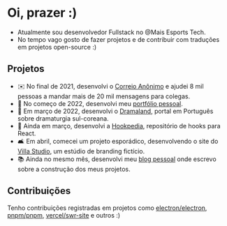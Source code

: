 # Oi, prazer :)

- Atualmente sou desenvolvedor Fullstack no @Mais Esports Tech.
- No tempo vago gosto de fazer projetos e de contribuir com traduções em projetos open-source :)

## Projetos
- ✉️ No final de 2021, desenvolvi o [Correio Anônimo](https://correioanonimo.com.br) e ajudei 8 mil pessoas a mandar mais de 20 mil mensagens para colegas.
- 🧑 No começo de 2022, desenvolvi meu [portfólio pessoal](https://guilherssousa.dev).
- 🎥 Em março de 2022, desenvolvi o [Dramaland](https://dramaland.vercel.app/), portal em Português sobre dramaturgia sul-coreana.
- 🎥 Ainda em março, desenvolvi a [Hookpedia](https://hookpedia.now.sh/), repositório de hooks para React.
- 🛋 Em abril, comecei um projeto esporádico, desenvolvendo o site do [Villa Studio](https://villastudio.netlify.app), um estúdio de branding fictício.
- 📚 Ainda no mesmo mês, desenvolvi meu [blog pessoal](https://blog.guilherssousa.dev) onde escrevo sobre a construção dos meus projetos.

## Contribuições

Tenho contribuições registradas em projetos como [electron/electron](https://www.electronjs.org/pt), [pnpm/pnpm](https://pnpm.io/pt), [vercel/swr-site](https://swr.vercel.app/pt-BR) e outros :)
